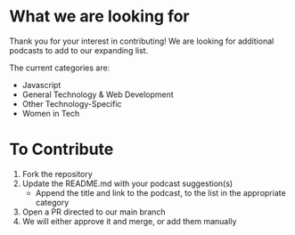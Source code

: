 # What we are looking for

Thank you for your interest in contributing! We are looking for additional podcasts to add to our expanding list.

The current categories are:
- Javascript
- General Technology & Web Development 
- Other Technology-Specific 
- Women in Tech

# To Contribute

1. Fork the repository
2. Update the README.md with your podcast suggestion(s)
    - Append the title and link to the podcast, to the list in the appropriate category
4. Open a PR directed to our main branch
5. We will either approve it and merge, or add them manually

